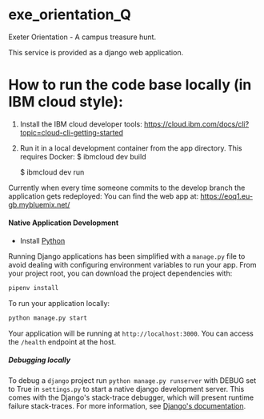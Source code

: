 # exe_orientation_Q
Exeter Orientation - A campus treasure hunt.

This service is provided as a django web application.

# How to run the code base locally (in IBM cloud style):
1. Install the IBM cloud developer tools:
	https://cloud.ibm.com/docs/cli?topic=cloud-cli-getting-started
2. Run it in a local development container from the app directory. This requires Docker:
	$ ibmcloud dev build
	
	$ ibmcloud dev run

Currently when every time someone commits to the develop branch the application gets redeployed:
You can find the web app at: https://eoq1.eu-gb.mybluemix.net/


#### Native Application Development

* Install [Python](https://www.python.org/downloads/)

Running Django applications has been simplified with a `manage.py` file to avoid dealing with configuring environment variables to run your app. From your project root, you can download the project dependencies with:

```bash
pipenv install
```

To run your application locally:

```bash
python manage.py start
```

Your application will be running at `http://localhost:3000`.  You can access the `/health` endpoint at the host.

##### Debugging locally
To debug a `django` project run `python manage.py runserver` with DEBUG set to True in `settings.py` to start a native django development server. This comes with the Django's stack-trace debugger, which will present runtime failure stack-traces. For more information, see [Django's documentation](https://docs.djangoproject.com/en/2.0/ref/settings/).
